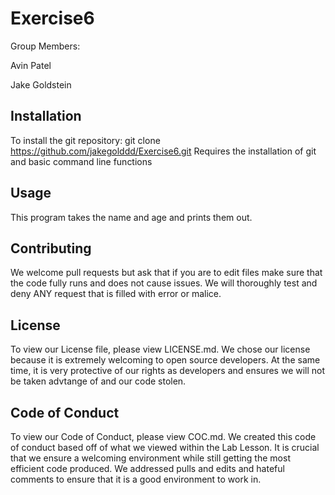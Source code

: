# Exercise6

Group Members:

Avin Patel

Jake Goldstein

## Installation

To install the git repository: git clone https://github.com/jakegolddd/Exercise6.git
Requires the installation of git and basic command line functions

## Usage

This program takes the name and age and prints them out.

## Contributing
We welcome pull requests but ask that if you are to edit files make sure that the code fully runs and does not cause issues. We will thoroughly test and deny ANY request that is filled with error or malice. 

## License
To view our License file, please view LICENSE.md. 
We chose our license because it is extremely welcoming to open source developers. At the same time, it is very protective of our rights as developers and ensures we will not be
taken advtange of and our code stolen.
## Code of Conduct
To view our Code of Conduct, please view COC.md.
We created this code of conduct based off of what we viewed within the Lab Lesson. It is crucial that we ensure a welcoming environment while still getting the most efficient
code produced. We addressed pulls and edits and hateful comments to ensure that it is a good environment to work in. 

